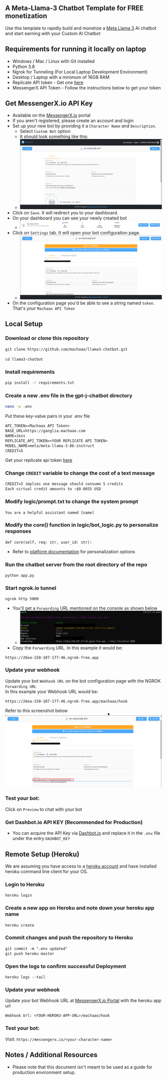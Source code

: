 ## A Meta-Llama-3 Chatbot Template for FREE monetization ##
Use this template to rapidly build and monetize a [Meta Llama 3](https://huggingface.co/meta-llama) AI chatbot and start earning with your Custom AI Chatbot

## Requirements for running it locally on laptop ##
* Windows / Mac / Linux with Git installed
* Python 3.8
* Ngrok for Tunneling (For Local Laptop Development Environment)
* Desktop / Laptop with a minimum of 16GB RAM
* Replicate API token - Get one [here](https://replicate.com/meta/meta-llama-3-8b-instruct/api)
* MessengerX API Token - Follow the instructions below to get your token

## Get MessengerX.io API Key ##
* Available on the [MessengerX.io](https://portal.messengerx.io/index#!/dashboard) portal
* If you aren't registered, please create an account and login
* Set up your new bot by providing it a `Character Name` and `Description`. 
  * Select `Custom Bot` option
  * It should look something like this:
  * ![figure](https://github.com/machaao/machaao-py/raw/master/images/bot_setup.png?raw=true)
* Click on `Save`. It will redirect you to your dashboard.
* On your dashboard you can see your newly created bot
  * ![figure](https://github.com/machaao/machaao-py/raw/master/images/new_bot.png?raw=true)
* Click on `Settings` tab. It will open your bot configuration page.
  * ![figure](https://github.com/machaao/machaao-py/raw/master/images/bot_config.png?raw=true)
* On the configuration page you'd be able to see a string named `token`. That's your `Machaao API Token`

## Local Setup ##
### Download or clone this repository ###
```
git clone https://github.com/machaao/llama3-chatbot.git

cd llama3-chatbot
```

### Install requirements ###
```bash
pip install -r requirements.txt
```

### Create a new .env file in the gpt-j-chatbot directory ###
```bash
nano -w .env
```
Put these key-value pairs in your .env file
```
API_TOKEN=<Machaao API Token>
BASE_URL=https://ganglia.machaao.com
NAME=Jess
REPLICATE_API_TOKEN=<YOUR REPLICATE API TOKEN> 
MODEL_NAME=meta/meta-llama-3-8b-instruct
CREDIT=5
```

Get your replicate api token [here](https://replicate.com/meta/meta-llama-3-8b-instruct/api)

### Change ```CREDIT``` variable to change the cost of a text message ###
```
CREDIT=5 implies one message should consume 5 credits
Each virtual credit amounts to ~$0.0035 USD
```

### Modify logic/prompt.txt to change the system prompt ###
```
You are a helpful assistant named [name]
```

### Modify the core() function in logic/bot_logic.py to personalize responses ###
```
def core(self, req: str, user_id: str):
```
* Refer to [platform documentation](https://messengerx.rtfd.io) for personalization options

### Run the chatbot server from the root directory of the repo ###
```
python app.py
```

### Start ngrok.io tunnel ###
```
ngrok http 5000
```
* You'll get a `Forwarding` URL mentioned on the console as shown below
  * ![figure](https://github.com/machaao/machaao-py/raw/master/images/ngrok_console.png?raw=true)
* Copy the `Forwarding` URL. In this example it would be:
```
https://26ea-150-107-177-46.ngrok-free.app
```

### Update your webhook ###
Update your bot `Webhook URL` on the bot configuration page with the NGROK `Forwarding URL`<br/>
In this example your Webhook URL would be:
```
https://26ea-150-107-177-46.ngrok-free.app/machaao/hook
```
Refer to this screenshot below
![figure](https://github.com/machaao/machaao-py/raw/master/images/update_hook.png?raw=true)

### Test your bot:
Click on `Preview` to chat with your bot

  
### Get Dashbot.io API KEY (Recommended for Production) ###
* You can acquire the API Key via [Dashbot.io](https://dashbot.io) and replace it in the ```.env``` file under the entry
```DASHBOT_KEY```

## Remote Setup (Heroku) ##

We are assuming you have access to a [heroku account](https://heroku.com)
and have installed heroku command line client for your OS.

### Login to Heroku ###
```
heroku login
```

### Create a new app on Heroku and note down your heroku app name
```
heroku create
```

### Commit changes and push the repository to Heroku ###
```
git commit -m ".env updated"
git push heroku master
```

### Open the logs to confirm successful Deployment ###
```
heroku logs --tail
```

### Update your webhook ###
Update your bot Webhook URL at [MessengerX.io Portal](https://portal.messengerx.io) with the heroku app url
```
Webhook Url: <YOUR-HEROKU-APP-URL>/machaao/hook
```

### Test your bot:
Visit: ```https://messengerx.io/<your-character-name>```

## Notes / Additional Resources ##
* Please note that this document isn't meant to be used as a guide for production environment setup.